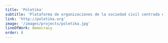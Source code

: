 ```yaml
---
title: 'Poletika'
subtitle: 'Plataforma de organizaciones de la sociedad civil centrada en la vigilancia y presión a la clase política para promover una sociedad más justa y menos desigual'
link: 'http://poletika.org'
image: '/images/projects/poletika.jpg'
lineOfWork: democracy
order: 8
---
```

